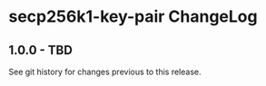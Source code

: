 # secp256k1-key-pair ChangeLog

## 1.0.0 - TBD

See git history for changes previous to this release.
